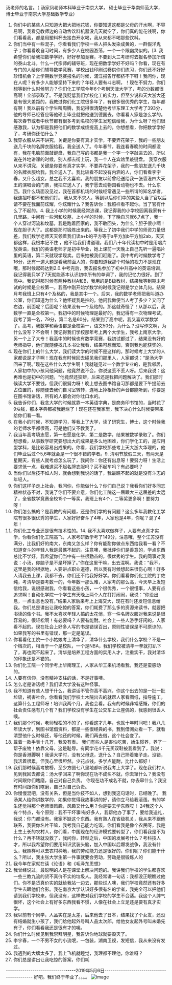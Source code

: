 汤老师的名言。（
汤家凤老师本科毕业于南京大学，
硕士毕业于华南师范大学，
博士毕业于南京大学基础数学专业）
1. 你们中的某些人只知道大把大把地花钱，你要知道这都是父母的汗水啊，不容易啊，我看见教师边的自动售饮料机器没几天就空了，你们真的能花钱啊，你们看看我，都是用塑料杯去接白开水喝，我从来都不喝那些饮料。
2. 你们当中有一些混子，你看看我们学校一些人把头发染成黄的，一群假洋鬼子；你看看晚自习时间，有多少人在校园游荡，一个一个跟幽灵似的。[3. 我希望你们给我把数学学好，好好参加竞赛，不要到大三考研时去报名参加所谓的泰山北斗，什么一代宗师的辅导班，现在把数学学好不好吗？你看，现在有专门的人给你们辅导数学竞赛，学校出钱印刷试卷供你们练习，你们还不好好珍惜机会？上学期数学竞赛报名的时候，浦江报告厅都挤不下呀！我问你，现在人呢？有多少人能够坚持下来的？年轻人要有斗志啊，！现在不努力，你们想等到什么时候努力？你们化工学院今年6个考到天津大学了，考的分数都很高啊！全部录取了。不是我贬低我们学校化工的实力，但至少说和天大浙大还是有很大差距的，我教过你们化工院很多年了，有很多很优秀的学生，每年都有啊！我以前有个学生叫周腾，我记得很清楚他考华东理工大学考了393分，他的导师已经答应等他硕士毕业就把他送到德国去。你看看人家是怎么学的。每次春节或者中秋节都有很多考到名校的学生发短信给我，为什么呀？他们很感激我，认为都是我把他们的数学成绩提高上去的。你想想看，你把数学学好了，考研你还怕什么？
3. 我穿衣服从来不讲究，关键是你要有真才实学，不要弄花架子，我的一些朋友送几千块的名牌衣服给我，我全送人了。今年春节，我连看春晚的时间都没有，我在电脑前面敲键盘，我自己写的书都是我一个字一个字敲进去的，所以说在外地讲课的时候，别人都去街上玩，我一个人在宾馆里敲键盘。 我穿衣服从来不讲究，关键是你要有真才实学，不要弄花架子，我的一些朋友送几千块的名牌衣服给我，我全送人了。我比较看不起没有内涵的人，你们看看李宇春，又什么超女，总之我不太喜欢。我的朋友以前曾经送给我一张香港四大天王的演唱会的门票，我把它送人了，我宁愿去动物园看动物也不去。什么东西。我什么场面没见过，我在首都机场的时候经常遇见一些所谓的知名学者，我连招呼都不和他们打。
我从来不求人，等到以后你们中的某些人当了官以后请不要在我面前炫耀，你炫耀什么？我告诉你：我照样看不起你。当了官有什么了不起的。4. 我上小学的时候我经常逃课，我记得我的小学校园离我家有十几里路，中间有一些河和坟墓，上小学的时候，下了晚自习就6,7点了，我一个人穿过河流和坟墓，我是跑着回家的，我不敢回头，为什么？胆子很小啊！现在胆子大了。这都是那时锻炼出来的。等我上了初中我们中学的师资力量很差，我们数学老师天天领着我们读a+b的平方等于a平方加b平方加2ab，天天都这样，我根本记不住 ，他不给我们讲道理。我们八十年代读初中时是用唱片放英语，我们的英语老师才是初中毕业，她上课前一天晚上自己先听一遍唱片里的英语，第二天就现学现卖。后来她被我们赶跑了。我中考的时候数学考了16分，还有一道大题是看我前面人的，你要知道我那个时候的视力不是现在哦，那时候起码达到2.0.中考完后，我去报名参加了初中升高中的英语培训，我记得我只学了7天就能基本认识初中所有的单词了，我的记忆力很好。到了高中。我记得那时候有两种教材A和B，我用的是B级教材，结果我等到期末考试的时候是全校第一。我高中刚开始学数学的时候我记得是学立体几何。结果月考我班上只有4个及格的，我是其中一个。后来，我的数学老师把我叫道办公室，你们知道为什么？他怀疑我是抄的，他问我做便当人考了多少？又问了右边，前面呢？后面呢？结果没有一个及格的。那这就奇怪了！从那以后，我数学一直是全校第一。我初中的时候物理是最好的，我记得有一次物理考试，我考了第一名，79分，第二名是60分。结果到了高中呢，我又喜欢学数学了。高考，我数学和英语都是全校第一，语文50分，为什么？没写作文啊，为什么没写？不会啊！我记得我们学校那年考上两个大学生，我考上南京大学，另一个上了大专！我高中的时候也有数学竞赛，我初试都过了，结果没有好的老师指导，他们就随便找几本书让我看，结果可想而知，否则我也能获奖的。
5. 现在你们上的什么大学，我们读大学的时候不是这样的。那时候考上大学的人家都说是才子啊！现在我有时候回去碰见我们那里人，人家都说：“是汤大学回来了啊。”现在这些什么大学生啊！我就碰见过一个数学专业的，是我邻居，人家初中的小孩问他问题，他竟然说不会，你说这丢不丢人呀。后来我说：这再难也是初中的问题，“他竟然还狡辩，后来还是我把问题解决了。我们那时候读大学不要钱，但我们很努力呀！晚上想去图书馆自习那都是要下午提前去占位置的，你随便去我们自习室转转，连地上掉根针的声音都能听到，你要是在图书馆讲话，所有的人都会对你吐口水的。
6. 我告诉你们，我念大学的时候就靠一本英语字典，是商务印书馆的，当时花了9块钱，那本字典都被我翻烂了！现在还在我家里，我下决心什么时候要带来给你们看一看。
7. 在我小的时候，不知道学习，等我上了大学，读了研究生，博士，这个时候我的老师水平都很高，可是他们又不教我了。
8. 我当年高考填志愿，第一志愿是化学，第二是数学，结果被数学录取了。你们想想看，从事数学研究要想出大的成果是多么地困难，你们学化工的，是应用型学科，是比较容易出成果的。你看，我们学校那些考上天大浙大华理的，他们毕业后过个5,6年就会是一个很不错的学者。9. 清明节放假三天，有两天是星期天，有些人就考虑怎么玩了，我问你：你还有出息呀！要努力呀！生活上要求低一点，我难道买不起名牌衣服吗？买不起车吗？有必要吗？
10. 当你们以后技不如人时，就会想到我说的话了，我最瞧不起的就是没有斗志的年轻人。
11. 你们这样子走上社会，我问你，你能做什么？你们自己说？我看你们好多同志精神状态不对，我说了你们不要介意，你们化工院这一届跟大三这届差的太远了，全省数学竞赛全校15个一等奖，我班上有4个，二等奖更多啊！要努力呀！
12. 你们怎么搞的？是我教的有问题，还是你们学的有问题？这么多年我教化工学院有很多很优秀的学生，人家好好奋斗了4年，人家也是4年，你呢？混了4年！
13. 你们化工专业还是很有技术性的。14. 我不太喜欢做样子，人要有点真才实学。你看你们化工院高飞，人家考研数学考了149分，注意哦，整个江苏没有满分，比我们好的南大，东南又怎么样？你有能耐你做点东西给我看一看？不知道奋斗的年轻人我是最瞧不起的。注意噢，我批评你们是善意的，学点东西总比不学好，我希望你们当中有一些很勤奋的，很优秀的学生。我的同事对我说：小汤，你脑子是不是坏掉了。”你在这里干嘛，出去混啊。我说：“我不，这里是我的根据地，人要讲点职业道德，所以我有时候想起来很伤心啊！好多人请我去上课，我都不去，你们还不给我好好学。你们看看你们化工院的丁佐纯，考清华是要考数一的，今年数一那么难，人家考的那么高，今天早上发短信给我，说很感谢我，你看看这些小孩，一个很优秀，一个很懂事，人要有点追求啊！自动化学院一个学生有天晚上两个人在打打闹闹，我说：“你没出息，一点出息也没有。”结果人家后来考上上海交大，现在有时还发短信息给我。你们总是讲出让我吃惊的答案，你们耗费了那么多的资源来读书，就要把书读的像个书。我不太喜欢年轻人搞的太花俏，穿一件名牌衣服对我来说是很容易的，很轻松啊！有必要吗？人要有能耐。社会上一些人游手好闲的，人家看不起的。现在社会上好多人写的书是错误百出，原则性错误是不可原谅的，如果我写的书里有错误，那一定是笔误。
15. 你看看化工院一个小姑娘考上清华了，清华什么学校，我们什么学校？不是一个档次的，相当于一个是校队，一个是NBA，我们学校被清华一拳就打趴下了，再也爬不起来了。清华是培养工程方面的实用人才，注重实干，我对清华的印象还是不错的。
16. 你们化工院一个同学考上华南理工，人家从华工来机场看我，我还是蛮感动的。
17. 人要有信仰，没有精神支柱的话，不是好事噢。
18. 怎么老是讲话呢？我们读大学没有这种怪事。
19. 我不知道有些人想干什么，我讲话不管你高不高兴，你这个出去的是一批一批垃圾，祸害社会，你看看我们学校土木院出去的就帮人家看图纸，指导施工，这算什么工程师呀！培训我两个月，我也会看。我有的时候非常感慨，你们的社会责任感有几个有？我们学校没有学生在公交车上让座偶的，我感到很丢人噢。
20. 我们那个时候，老师轻松的不的了，你看这才几年，也就十年时间吧！我八几年读大学，到图书馆借资料，都是一些很经典的书，我到借阅处看一下，就看清楚他什么时候还，等他还的时候，我们再去借，这个社会变了。
21. 戴着一款手表十几万，我没有表。 我们有些人是害怕吃苦，娇生惯养，养了一帮子废物！依靠父母，这是耻辱。有同学花4千元买双鞋被我看到了，我说：你是香港脚啊！我读大学时，没有父母送，送什么？自己拎着箱子走。没错，我活着很累，但我心里很坦然。少花点钱，多学点能耐，比什么都好！
22. 我们那时候高考放榜，至少方圆七八里地都听说我考上大学了。现在我们村人见到我回去都说：汤大学回来了啊你现在功不成名不就，你去窜什么？我没有时间跟你们瞎磨，自己对自己负责。 你现在功不成名不就，你去窜什么？我没有时间跟你们瞎磨，自己对自己负责。
23. 你慢慢混吧，没有关系，但是当你技不如人，想到我这句话时，已经晚了。 我汤某人给你讲数学的，如果你觉得我故事讲的好，请你立马给我滚蛋。有的学生还觉得那个老师很风趣，风趣又什么用？你是要去学东西哎！
24我这个人有个特点，有个原则：我不干坏事!有好多人，我帮他办了事了，要给我送礼，我说：你门都没有。我家不缺这个东西。我有熟人在省级机关，我从来不跟他联系，我要你名片干嘛，我考我自己能力吃饭。你们看我是像个农民呀，我是土生土长的农村人，你们看，中国现在的经济模式要转型了，你们看我是不为什么？再不转就没救了，我问你，转型之后，中国的发展考什么？考科技人才，所以我希望你们要用知识武装头脑，加入中国以后爆发战争，我没有什么，我照样可以去农村种地，我的劳动能力还是很好的，你们呢？你们能干什么？所以，我主张大学生第一件事就要会劳动，劳动是很锻炼人的
25. 我今年在家就在读《论语》和《毛泽东思想》
26. 我曾经说过，最聪明的人是在课堂上解决问题的。我讲我们学校的学生都喜欢一些三教九流的货不真价不实的垃圾人。我经常讲一句话：我都没正眼瞧过他们。你不是货真价实的就给我站一边去，那些烂人噢，我们学校竟然还有好多学生去跟他们合影。我在南京大学认识好多很有名的学者，我完全可以把他们请到我们学校来，但我没有，这样做对我们学校的学生不合适。我这个人脾气很坏，这个社会上有好多东西我看不惯，人像在社会上立足还是要有真才实学。
27. 我以前有个同学，人品实在是太差，后来他去了日本，结果找了个女友，还没有结婚就生小孩了，我们给他起外号叫人品太次郎，给他女友起外号叫未婚先有子，你们看看我还是很有才的噢。
28. 你们什么时候见到我崇拜明星，我告诉你地球就要毁灭了。
29. 李宇春，一个不男不女的小流氓，一包装，湖南卫视，发短信，我从来没有发过。
30. 我遇到的大牌太多了，我上飞机就睡觉，我理都不理他，你谁呀？
31. 你们总是讲出让我吃惊的答案，你们耗

----------------------------------2019年5月6日-------------------------------------------
好吧。我们终于毕业了。。。。
![image](https://github.com/docliang/graduate/static/main/graduate.jpg)
